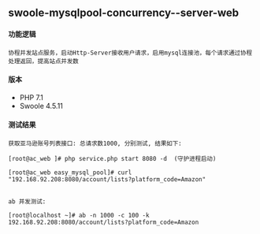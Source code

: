 ## swoole-mysqlpool-concurrency--server-web


#### 功能逻辑
```text
协程并发站点服务，启动Http-Server接收用户请求，启用mysql连接池，每个请求通过协程处理返回，提高站点并发数
```

#### 版本
- PHP 7.1
- Swoole 4.5.11


#### 测试结果

```shell script
获取亚马逊账号列表接口: 总请求数1000, 分别测试, 结果如下:

[root@ac_web ]# php service.php start 8080 -d  (守护进程启动)
 
[root@ac_web easy_mysql_pool]# curl "192.168.92.208:8080/account/lists?platform_code=Amazon"


ab 并发测试:

[root@localhost ~]# ab -n 1000 -c 100 -k 192.168.92.208:8080/account/lists?platform_code=Amazon


```